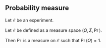 ## Probability measure

Let $\mathcal{E}$ be an experiment.

Let $\mathcal{E}$ be defined as a measure space $(\Omega, \Sigma, \Pr)$.

Then $\Pr$ is a measure on $\mathcal{E}$ such that $\Pr(\Omega) = 1$.